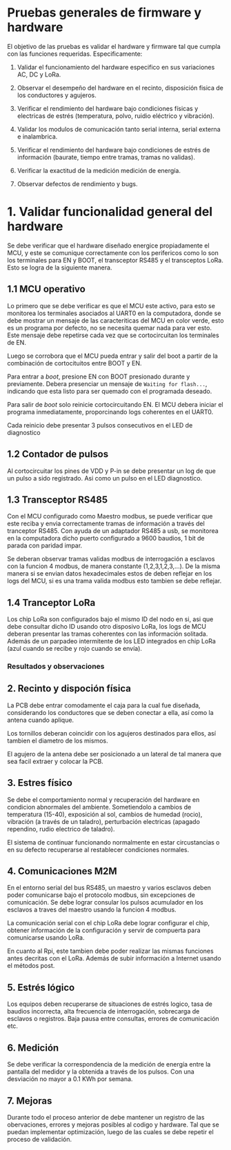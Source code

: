 # Pruebas generales de firmware y hardware

El objetivo de las pruebas es validar el hardware y firmware tal que cumpla con las funciones requeridas. Especificamente:

1. Validar el funcionamiento del hardware especifico en sus variaciones AC, DC y LoRa.

2. Observar el desempeño del hardware en el recinto, disposición fisica de los conductores y agujeros.

3. Verificar el rendimiento del hardware bajo condiciones físicas y electricas de estrés (temperatura, polvo, ruidio eléctrico y vibración).

4. Validar los modulos de comunicación tanto serial interna, serial externa e inalambrica.

5. Verificar el rendimiento del hardware bajo condiciones de estrés de información (baurate, tiempo entre tramas, tramas no validas).

6. Verificar la exactitud de la medición medición de energía.


7. Observar defectos de rendimiento y bugs.


# 1. Validar funcionalidad general del hardware

Se debe verificar que el hardware diseñado energice propiadamente el MCU, y este se comunique correctamente con los perifericos como lo son los terminales para EN y BOOT, el transceptor RS485 y el transceptos LoRa. Esto se logra de la siguiente manera.

## 1.1 MCU operativo

Lo primero que se debe verificar es que el MCU este activo, para esto se monitorea los terminales asociados al UART0 en la computadora, donde se debe mostrar un mensaje de las caracteriticas del MCU en color verde, esto es un programa por defecto, no se necesita quemar nada para ver esto. Este mensaje debe repetirse cada vez que se cortocircuitan los terminales de EN.

Luego se corrobora que el MCU pueda entrar y salir del boot a partir de la combinación de cortocituitos entre BOOT y EN.

Para entrar a *boot*,  presione EN con BOOT presionado durante y previamente. Debera presenciar un mensaje de `Waiting for flash...`, indicando que esta listo para ser quemado con el programada deseado.

Para salir de *boot* solo reinicie cortocircuitando EN. El MCU debera iniciar el programa inmediatamente, proporcinando logs coherentes en el UART0.

Cada reinicio debe presentar 3 pulsos consecutivos en el LED de diagnostico

## 1.2 Contador de pulsos

Al cortocircuitar los pines de VDD y P-in se debe presentar un log de que un pulso a sido registrado. Asi como un pulso en el LED diagnostico.

## 1.3 Transceptor RS485

Con el MCU configurado como Maestro modbus, se puede verificar que este reciba y envia correctamente tramas de información a través del tranceptor RS485. Con ayuda de un adaptador RS485 a usb, se monitorea en la computadora dicho puerto configurado a 9600 baudios, 1 bit de parada con paridad impar.

Se deberan observar tramas validas modbus de interrogación a esclavos con la funcion 4 modbus, de manera constante (1,2,3,1,2,3,...). De la misma manera si se envian datos hexadecimales estos de deben reflejar en los logs del MCU, si es una trama valida modbus esto tambien se debe reflejar.


## 1.4 Tranceptor LoRa

Los chip LoRa son configurados bajo el mismo ID del nodo en si, asi que debe consultar dicho ID usando otro disposivo LoRa, los logs de MCU deberan presentar las tramas coherentes con las información solitada. Además de un parpadeo intermitente de los LED integrados en chip LoRa (azul cuando se recibe y rojo cuando se envía).


### Resultados y observaciones

## 2. Recinto y dispoción física
 
La  PCB debe entrar comodamente el caja para la cual fue diseñada, considerando los conductores que se deben conectar a ella, así como la antena cuando aplique.

Los tornillos deberan coincidir con los agujeros destinados para ellos, así tambien el diametro de los mismos.

El agujero de la antena debe ser posicionado a un lateral de tal manera que sea facil extraer y colocar la PCB.


## 3. Estres físico

Se debe  el comportamiento normal y recuperación del hardware en condicion abnormales del ambiente. Sometiendolo a cambios de temperatura (15-40), exposición al sol, cambios de humedad (rocio), vibración (a través de un taladro), perturbación electricas (apagado rependino, rudio electrico de taladro).


El sistema de continuar funcionando normalmente en estar circustancias o en su defecto recuperarse al restablecer condiciones normales.


## 4. Comunicaciones M2M

En el entorno serial del bus RS485, un maestro y varios esclavos deben poder comunicarse bajo el protocolo modbus, sin excepciones de comunicación. Se debe lograr consular los pulsos acumulador en los esclavos a traves del maestro usando la funcion 4 modbus.


La comunicación serial con el chip LoRa debe lograr configurar el chip, obtener información de la configuración y servir de compuerta para comunicarse usando LoRa.


En cuanto al Rpi, este tambien debe poder realizar las mismas funciones antes decritas con el LoRa. Además de subir información a Internet usando el métodos post.

## 5. Estrés lógico

Los equipos deben recuperarse de situaciones de estrés logico, tasa de baudios incorrecta, alta frecuencia de interrogación, sobrecarga de esclavos o registros. Baja pausa entre consultas, errores de comunicación etc.


## 6. Medición

Se debe verificar la correspondencia de la medición de energía entre la pantalla del medidor y la obtenida a través de los pulsos. Con una desviación no mayor a 0.1 KWh por semana. 

## 7. Mejoras

Durante todo el proceso anterior de debe mantener un registro de las obervaciones, errores y mejoras posibles al codigo y hardware. Tal que se puedan implementar optimización, luego de las cuales se debe repetir el proceso de validación.